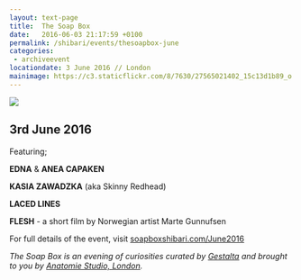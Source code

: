```yaml
---
layout: text-page
title:  The Soap Box
date:   2016-06-03 21:17:59 +0100
permalink: /shibari/events/thesoapbox-june
categories:
 - archiveevent
locationdate: 3 June 2016 // London
mainimage: https://c3.staticflickr.com/8/7630/27565021402_15c13d1b89_o.jpg
---
```

<img src="https://c3.staticflickr.com/8/7630/27565021402_15c13d1b89_o.jpg" class="text-image-left" />

<h2 class="information-text-h2">3rd June 2016</h2>

Featuring;

**EDNA** & **ANEA CAPAKEN**

**KASIA ZAWADZKA** (aka Skinny Redhead)

**LACED LINES**

**FLESH** - a short film by Norwegian artist Marte Gunnufsen

For full details of the event, visit <a href="http://soapboxshibari.com/April2016" target= "_blank_">soapboxshibari.com/June2016</a>

*The Soap Box is an evening of curiosities curated by <a href="http://gestalta.co.uk" target= "_blank_">Gestalta</a> and brought to you by <a href="http://anatomiestudio.com" target="_blank_">Anatomie Studio, London</a>.*
